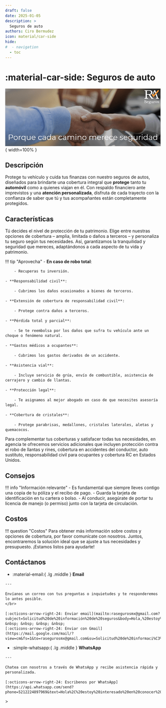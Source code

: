 ```yaml
---
draft: false
date: 2025-01-05
description: >
  Seguros de auto
authors: Ciro Bermudez
icon: material/car-side
hide: 
#  - navigation
  - toc
---
```


# :material-car-side: Seguros de auto

![Image title](../../assets/images/pages/04_car-comp.png){ width=100% }

## Descripción

<div class="justify" markdown>

Protege tu vehículo y cuida tus finanzas con nuestro seguros de autos, diseñados para brindarte una cobertura integral que **protege** tanto tu **automóvil** como a quienes viajan en él. Con respaldo financiero ante imprevistos y una **atención personalizada**, disfruta de cada trayecto con la confianza de saber que tú y tus acompañantes están completamente protegidos.

</div>

## Características

<div class="justify" markdown>

Tú decides el nivel de protección de tu patrimonio. Elige entre nuestras opciones de cobertura – amplia, limitada o daños a terceros – y personaliza tu seguro según tus necesidades. Así, garantizamos la tranquilidad y seguridad que mereces, adaptándonos a cada aspecto de tu vida y patrimonio.

</div>

!!! tip "Aprovecha"
    - **En caso de robo total**:

        - Recuperas tu inversión.

    - **Responsabilidad civil**: 

        - Cubrimos los daños ocasionados a bienes de terceros.

    - **Extensión de cobertura de responsabilidad civil**: 

        - Protege contra daños a terceros.

    - **Pérdida total y parcial**: 

        - Se te reembolsa por los daños que sufra tu vehículo ante un choque o fenómeno natural.

    - **Gastos médicos a ocupantes**: 

        - Cubrimos los gastos derivados de un accidente.

    - **Asistencia vial**: 

        - Incluye servicio de grúa, envío de combustible, asistencia de cerrajero y cambio de llantas.

    - **Protección legal**: 

        - Te asignamos al mejor abogado en caso de que necesites asesoría legal.

    - **Cobertura de cristales**: 

        - Protege parabrisas, medallones, cristales laterales, aletas y quemacocos.

<div class="justify" markdown>

Para complementar tus coberturas y satisfacer todas tus necesidades, en agencia te ofrecemos servicios adicionales que incluyen protección contra el robo de llantas y rines, cobertura en accidentes del conductor, auto sustituto, responsabilidad civil para ocupantes y cobertura RC en Estados Unidos.

</div>

## Consejos

!!! info "Información relevante"
    - Es fundamental que siempre lleves contigo una copia de tu póliza y el recibo de pago.
    - Guarda la tarjeta de identificación en tu cartera o bolso.
    - Al conducir, asegúrate de portar tu licencia de manejo (o permiso) junto con la tarjeta de circulación.

## Costos

!!! question "Costos"
      Para obtener más información sobre costos y opciones de cobertura, por favor comunícate con nosotros. Juntos, encontraremos la solución ideal que se ajuste a tus necesidades y presupuesto. ¡Estamos listos para ayudarte!

## Contáctanos

<div class="grid cards" markdown>

-    :material-email:{ .lg .middle } __Email__

    ---

    Envíanos un correo con tus preguntas o inquietudes y te responderemos lo antes posible.
    </br>

    [:octicons-arrow-right-24: Enviar email](mailto:rasegurosmx@gmail.com?subject=Solicitud%20de%20información%20de%20seguros&body=Hola,%20estoy%20interesado%20en%20conocer%20más%20sobre%20las%20opciones%20de%20seguro.%20Agradecería%20su%20respuesta.%20Saludos.) &nbsp; &nbsp; &nbsp; &nbsp;
    [:octicons-arrow-right-24: Enviar con Gmail](https://mail.google.com/mail/?view=cm&fs=1&to=rasegurosmx@gmail.com&su=Solicitud%20de%20informaci%C3%B3n%20de%20seguros&body=Hola,%20estoy%20interesado%20en%20conocer%20m%C3%A1s%20sobre%20las%20opciones%20de%20seguro.%20Agradecer%C3%ADa%20su%20respuesta.%20Saludos.)

-    :simple-whatsapp:{ .lg .middle } __WhatsApp__

    ---

    Chatea con nosotros a través de WhatsApp y recibe asistencia rápida y personalizada.

    [:octicons-arrow-right-24: Escribenos por WhatsApp](https://api.whatsapp.com/send?phone=5212224897969&text=Hola%2C%20estoy%20interesado%20en%20conocer%20m%C3%A1s%20sobre%20las%20opciones%20de%20seguro.%20Agradecer%C3%ADa%20su%20respuesta.%20Saludos.)

</div>
>

